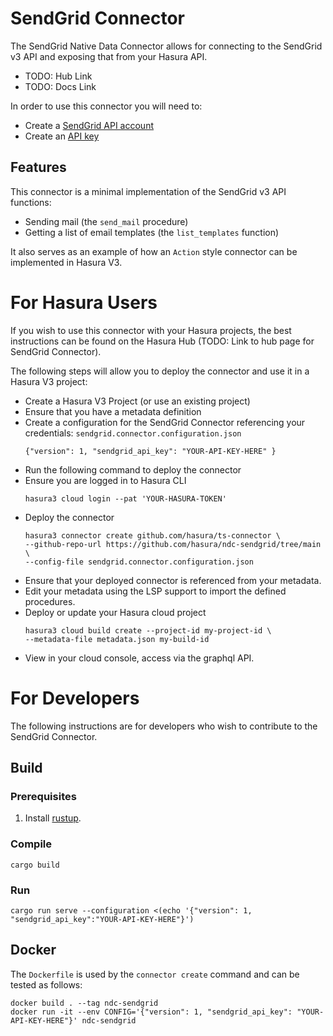 # SendGrid Connector

The SendGrid Native Data Connector allows for connecting to the SendGrid v3 API and exposing that from your Hasura API.

* TODO: Hub Link
* TODO: Docs Link

In order to use this connector you will need to:

* Create a [SendGrid API account](https://signup.sendgrid.com/)
* Create an [API key](https://app.sendgrid.com/settings/api_keys)

## Features

This connector is a minimal implementation of the SendGrid v3 API functions:

* Sending mail (the `send_mail` procedure)
* Getting a list of email templates (the `list_templates` function)

It also serves as an example of how an `Action` style connector can be implemented in Hasura V3.

# For Hasura Users

If you wish to use this connector with your Hasura projects, the best instructions can be found on the Hasura Hub (TODO: Link to hub page for SendGrid Connector).

The following steps will allow you to deploy the connector and use it in a Hasura V3 project:

* Create a Hasura V3 Project (or use an existing project)
* Ensure that you have a metadata definition
* Create a configuration for the SendGrid Connector referencing your credentials:
     `sendgrid.connector.configuration.json`
     ```
     {"version": 1, "sendgrid_api_key": "YOUR-API-KEY-HERE" }
     ```
* Run the following command to deploy the connector
* Ensure you are logged in to Hasura CLI
     ```
     hasura3 cloud login --pat 'YOUR-HASURA-TOKEN'
     ```
* Deploy the connector
     ```
     hasura3 connector create github.com/hasura/ts-connector \
     --github-repo-url https://github.com/hasura/ndc-sendgrid/tree/main \
     --config-file sendgrid.connector.configuration.json
     ```
* Ensure that your deployed connector is referenced from your metadata.
* Edit your metadata using the LSP support to import the defined procedures.
* Deploy or update your Hasura cloud project
     ```
     hasura3 cloud build create --project-id my-project-id \
     --metadata-file metadata.json my-build-id
     ```
* View in your cloud console, access via the graphql API.


# For Developers

The following instructions are for developers who wish to contribute to the SendGrid Connector.

## Build

### Prerequisites

1. Install [rustup](https://www.rust-lang.org/tools/install).

### Compile

```
cargo build
```

### Run

```
cargo run serve --configuration <(echo '{"version": 1, "sendgrid_api_key":"YOUR-API-KEY-HERE"}')
```

## Docker

The `Dockerfile` is used by the `connector create` command and can be tested as follows:

```
docker build . --tag ndc-sendgrid
docker run -it --env CONFIG='{"version": 1, "sendgrid_api_key": "YOUR-API-KEY-HERE"}' ndc-sendgrid
```
